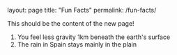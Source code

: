 layout: page
title: "Fun Facts"
permalink: /fun-facts/


This should be the content of the new page! 

1. You feel less gravity 1km beneath the earth's surface
2. The rain in Spain stays mainly in the plain

